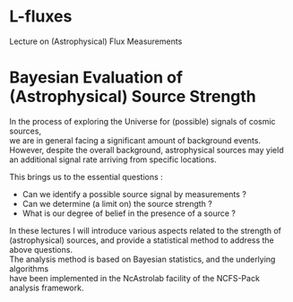 # L-fluxes
Lecture on (Astrophysical) Flux Measurements

Bayesian Evaluation of (Astrophysical) Source Strength   
======================================================   
In the process of exploring the Universe for (possible) signals of cosmic sources,   
we are in general facing a significant amount of background events.   
However, despite the overall background, astrophysical sources may yield   
an additional signal rate arriving from specific locations. 
  
This brings us to the essential questions :    

* Can we identify a possible source signal by measurements ?   
* Can we determine (a limit on) the source strength ?   
* What is our degree of belief in the presence of a source ?   

In these lectures I will introduce various aspects related to the strength of   
(astrophysical) sources, and provide a statistical method to address the above questions.   
The analysis method is based on Bayesian statistics, and the underlying algorithms   
have been implemented in the NcAstrolab facility of the NCFS-Pack analysis framework.   

